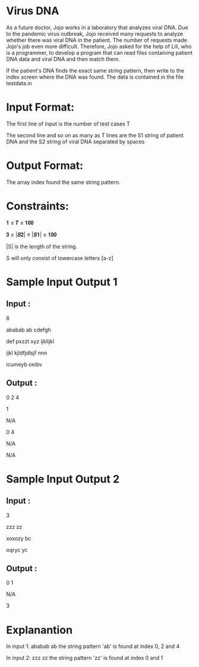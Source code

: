 # Virus DNA

As a future doctor, Jojo works in a laboratory that analyzes viral DNA. Due to the pandemic virus outbreak, Jojo received many requests to analyze whether there was viral DNA in the patient. The number of requests made Jojo's job even more difficult. Therefore, Jojo asked for the help of Lili, who is a programmer, to develop a program that can read files containing patient DNA data and viral DNA and then match them. 

If the patient's DNA finds the exact same string pattern, then write to the index screen where the DNA was found. The data is contained in the file testdata.in 

# Input Format:
The first line of input is the number of test cases T 

The second line and so on as many as T lines are the S1 string of patient DNA and the S2 string of viral DNA separated by spaces 


# Output Format: 
The array index found the same string pattern.


# Constraints:

𝟏 ≤ 𝑻 ≤ 𝟏𝟎𝟎

𝟑 ≤ |𝑺𝟐| ≤ |𝑺𝟏| ≤ 𝟏𝟎𝟎

|S| is the length of the string.

S will only consist of lowercase letters [a-z]



# Sample Input Output 1
## Input :

6

ababab ab cdefgh 

def pxzzt xyz ijklijkl 

ijkl kjldfjdlsjf nnn

icumeyb oeibv

## Output :

0 2 4

1

N/A

0 4

N/A

N/A


# Sample Input Output 2
## Input :

3

zzz zz 

xoxozy bc


oqryc yc

## Output :

0 1

N/A 

3

# Explanantion
In input 1: ababab ab the string pattern 'ab' is found at index 0, 2 and 4 

In input 2: zzz zz the string pattern 'zz' is found at index 0 and 1
